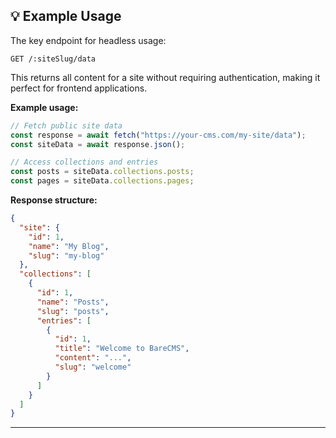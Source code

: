 ## 💡 Example Usage

The key endpoint for headless usage:

```http
GET /:siteSlug/data
```

This returns all content for a site without requiring authentication, making it perfect for frontend applications.

**Example usage:**

```javascript
// Fetch public site data
const response = await fetch("https://your-cms.com/my-site/data");
const siteData = await response.json();

// Access collections and entries
const posts = siteData.collections.posts;
const pages = siteData.collections.pages;
```

**Response structure:**

```json
{
  "site": {
    "id": 1,
    "name": "My Blog",
    "slug": "my-blog"
  },
  "collections": [
    {
      "id": 1,
      "name": "Posts",
      "slug": "posts",
      "entries": [
        {
          "id": 1,
          "title": "Welcome to BareCMS",
          "content": "...",
          "slug": "welcome"
        }
      ]
    }
  ]
}
```

---
